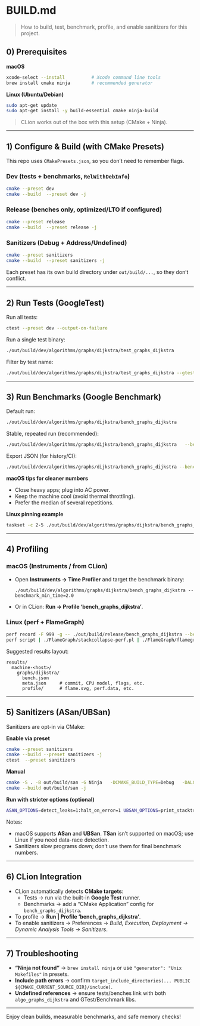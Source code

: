 # BUILD.md

> How to build, test, benchmark, profile, and enable sanitizers for this project.

## 0) Prerequisites

**macOS**
```bash
xcode-select --install          # Xcode command line tools
brew install cmake ninja        # recommended generator
```

**Linux (Ubuntu/Debian)**
```bash
sudo apt-get update
sudo apt-get install -y build-essential cmake ninja-build
```

> CLion works out of the box with this setup (CMake + Ninja).

---

## 1) Configure & Build (with CMake Presets)

This repo uses `CMakePresets.json`, so you don’t need to remember flags.

### Dev (tests + benchmarks, `RelWithDebInfo`)
```bash
cmake --preset dev
cmake --build  --preset dev -j
```

### Release (benches only, optimized/LTO if configured)
```bash
cmake --preset release
cmake --build  --preset release -j
```

### Sanitizers (Debug + Address/Undefined)
```bash
cmake --preset sanitizers
cmake --build  --preset sanitizers -j
```

Each preset has its own build directory under `out/build/...`, so they don’t conflict.

---

## 2) Run Tests (GoogleTest)

Run all tests:
```bash
ctest --preset dev --output-on-failure
```

Run a single test binary:
```bash
./out/build/dev/algorithms/graphs/dijkstra/test_graphs_dijkstra
```

Filter by test name:
```bash
./out/build/dev/algorithms/graphs/dijkstra/test_graphs_dijkstra --gtest_filter=Dijkstra.*
```

---

## 3) Run Benchmarks (Google Benchmark)

Default run:
```bash
./out/build/dev/algorithms/graphs/dijkstra/bench_graphs_dijkstra
```

Stable, repeated run (recommended):
```bash
./out/build/dev/algorithms/graphs/dijkstra/bench_graphs_dijkstra   --benchmark_min_time=2.0   --benchmark_repetitions=10
```

Export JSON (for history/CI):
```bash
./out/build/dev/algorithms/graphs/dijkstra/bench_graphs_dijkstra --benchmark_format=json > results_dijkstra.json
```

**macOS tips for cleaner numbers**
- Close heavy apps; plug into AC power.
- Keep the machine cool (avoid thermal throttling).
- Prefer the median of several repetitions.

**Linux pinning example**
```bash
taskset -c 2-5 ./out/build/dev/algorithms/graphs/dijkstra/bench_graphs_dijkstra   --benchmark_min_time=2.0 --benchmark_repetitions=10   --benchmark_format=json > results_dijkstra.json
```

---

## 4) Profiling

### macOS (Instruments / from CLion)
- Open **Instruments → Time Profiler** and target the benchmark binary:
  ```text
  ./out/build/dev/algorithms/graphs/dijkstra/bench_graphs_dijkstra --benchmark_min_time=2.0
  ```
- Or in CLion: **Run → Profile ‘bench_graphs_dijkstra’**.

### Linux (perf + FlameGraph)
```bash
perf record -F 999 -g -- ./out/build/release/bench_graphs_dijkstra --benchmark_min_time=2.0
perf script | ./FlameGraph/stackcollapse-perf.pl | ./FlameGraph/flamegraph.pl > flame.svg
```

Suggested results layout:
```
results/
  machine-<host>/
    graphs/dijkstra/
      bench.json
      meta.json     # commit, CPU model, flags, etc.
      profile/      # flame.svg, perf.data, etc.
```

---

## 5) Sanitizers (ASan/UBSan)

Sanitizers are opt-in via CMake:

**Enable via preset**
```bash
cmake --preset sanitizers
cmake --build --preset sanitizers -j
ctest  --preset sanitizers
```

**Manual**
```bash
cmake -S . -B out/build/san -G Ninja   -DCMAKE_BUILD_TYPE=Debug   -DALGO_ENABLE_SANITIZERS=ON
cmake --build out/build/san -j
```

**Run with stricter options (optional)**
```bash
ASAN_OPTIONS=detect_leaks=1:halt_on_error=1 UBSAN_OPTIONS=print_stacktrace=1 ./out/build/san/test_graphs_dijkstra
```

Notes:
- macOS supports **ASan** and **UBSan**. **TSan** isn’t supported on macOS; use Linux if you need data-race detection.
- Sanitizers slow programs down; don’t use them for final benchmark numbers.

---

## 6) CLion Integration

- CLion automatically detects **CMake targets**:
  - Tests → run via the built-in **Google Test** runner.
  - Benchmarks → add a “CMake Application” config for `bench_graphs_dijkstra`.
- To profile → **Run | Profile ‘bench_graphs_dijkstra’**.
- To enable sanitizers →
  Preferences → *Build, Execution, Deployment → Dynamic Analysis Tools → Sanitizers*.

---

## 7) Troubleshooting

- **“Ninja not found”** → `brew install ninja` or use `"generator": "Unix Makefiles"` in presets.
- **Include path errors** → confirm `target_include_directories(... PUBLIC ${CMAKE_CURRENT_SOURCE_DIR}/include)`.
- **Undefined references** → ensure tests/benches link with both `algo_graphs_dijkstra` and GTest/Benchmark libs.

---

Enjoy clean builds, measurable benchmarks, and safe memory checks!
